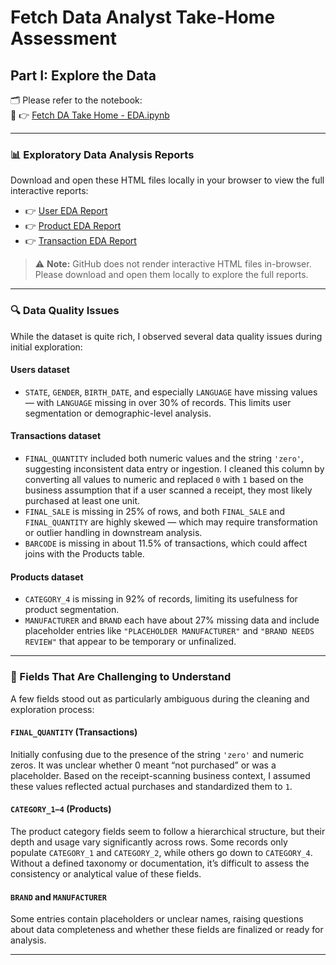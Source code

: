 # Fetch Data Analyst Take-Home Assessment

## Part I: Explore the Data

🗂️ Please refer to the notebook:  
📓 👉 [Fetch DA Take Home - EDA.ipynb](./Exploratory%20Data%20Analysis/Fetch%20DA%20Take%20Home%20-%20EDA.ipynb)

---

### 📊 Exploratory Data Analysis Reports

Download and open these HTML files locally in your browser to view the full interactive reports:

- 👉 [User EDA Report](./Exploratory%20Data%20Analysis/Users_EDA_Analysis_Report.html)
- 👉 [Product EDA Report](./Exploratory%20Data%20Analysis/Products_EDA_Analysis_Report.html)
- 👉 [Transaction EDA Report](./Exploratory%20Data%20Analysis/Transactions_EDA_Analysis_Report.html)

> ⚠️ **Note:** GitHub does not render interactive HTML files in-browser. Please download and open them locally to explore the full reports.

---

### 🔍 Data Quality Issues

While the dataset is quite rich, I observed several data quality issues during initial exploration:

#### **Users dataset**
- `STATE`, `GENDER`, `BIRTH_DATE`, and especially `LANGUAGE` have missing values — with `LANGUAGE` missing in over 30% of records. This limits user segmentation or demographic-level analysis.

#### **Transactions dataset**
- `FINAL_QUANTITY` included both numeric values and the string `'zero'`, suggesting inconsistent data entry or ingestion. I cleaned this column by converting all values to numeric and replaced `0` with `1` based on the business assumption that if a user scanned a receipt, they most likely purchased at least one unit.
- `FINAL_SALE` is missing in 25% of rows, and both `FINAL_SALE` and `FINAL_QUANTITY` are highly skewed — which may require transformation or outlier handling in downstream analysis.
- `BARCODE` is missing in about 11.5% of transactions, which could affect joins with the Products table.

#### **Products dataset**
- `CATEGORY_4` is missing in 92% of records, limiting its usefulness for product segmentation.
- `MANUFACTURER` and `BRAND` each have about 27% missing data and include placeholder entries like `"PLACEHOLDER MANUFACTURER"` and `"BRAND NEEDS REVIEW"` that appear to be temporary or unfinalized.

---

### 🧠 Fields That Are Challenging to Understand

A few fields stood out as particularly ambiguous during the cleaning and exploration process:

#### `FINAL_QUANTITY` (Transactions)
Initially confusing due to the presence of the string `'zero'` and numeric zeros. It was unclear whether 0 meant “not purchased” or was a placeholder. Based on the receipt-scanning business context, I assumed these values reflected actual purchases and standardized them to `1`.

#### `CATEGORY_1–4` (Products)
The product category fields seem to follow a hierarchical structure, but their depth and usage vary significantly across rows. Some records only populate `CATEGORY_1` and `CATEGORY_2`, while others go down to `CATEGORY_4`. Without a defined taxonomy or documentation, it’s difficult to assess the consistency or analytical value of these fields.

#### `BRAND` and `MANUFACTURER`
Some entries contain placeholders or unclear names, raising questions about data completeness and whether these fields are finalized or ready for analysis.

---


